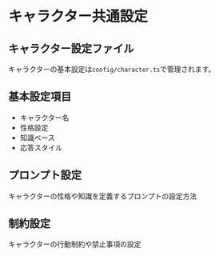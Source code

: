 # キャラクター共通設定

## キャラクター設定ファイル

キャラクターの基本設定は`config/character.ts`で管理されます。

## 基本設定項目

- キャラクター名
- 性格設定
- 知識ベース
- 応答スタイル

## プロンプト設定

キャラクターの性格や知識を定義するプロンプトの設定方法

## 制約設定

キャラクターの行動制約や禁止事項の設定
